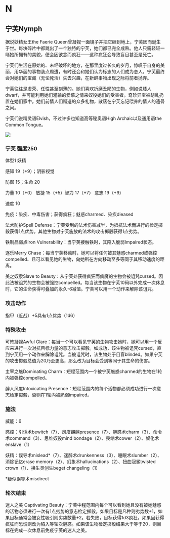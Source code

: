 # N

## 宁芙Nymph

据说妖精女王the Faerie
Queen曾凝视一面镜子并把它砸到地上，宁芙因而诞生于世。每块碎片中都跳出了一个独特的宁芙，她们都已完全成熟。他人只需轻轻一睹她所拥有的美貌，便会因欲念而疯狂——这种疯狂会导致盲目甚至是死亡。

宁芙们生活在原始的、未经破坏的地方，在那里度过长久的岁月，惊叹于自身的美丽，用华丽的事物装点周遭，有时还会和她们认为标志的人们成为恋人。宁芙最终会对她们的宝藏（无论死活）失去兴趣，在新鲜事物出现之际将前者抛弃。

宁芙往往是虚荣、任性甚至刻薄的。她们喜欢折磨丑陋的生物，例如说矮人dwarf，并可能利用她们灌输的爱慕之情来奴役她们的受害者。奇珍异宝被胡乱扔置在她们家中。她们前情人们赠送的众多礼物，散落在宁芙忘记喂养的情人的遗骨之间。

宁芙们说精灵语Elvish，不过许多也知道高等秘奥语High Archaic以及通用语the
Common Tongue。

![](https://sdlpic.oss-cn-beijing.aliyuncs.com/pic/nymph.PNG)

### 宁芙 强度250

体型1 妖精

感知 19（+9）；阴影视觉

防御 15；生命 20

力量 10（+0） 敏捷 15（+5）智力 17（+7） 意志 19（+9）

速度 10

免疫：染疾、中毒伤害；获得疯狂；魅惑charmed、染疾dieased

法术防护Spell
Defense：宁芙受到的法术伤害减半，为抵抗法术而进行的检定掷骰获得1点优势。其他生物对宁芙施放的法术的攻击掷骰获得1点劣势。

铁制品弱点Iron Vulnerability：当宁芙接触铁时，其陷入脆弱Impaired状态。

逐乐Merry
Chase：每当宁芙移动时，她可以将任何被其魅惑charmed或强控compelled、且可以看见她的生物，向她所在方向移动至多等同于其移动速度的距离。

美之奴隶Slave to
Beauty：从宁芙处获得疯狂而疯魔的生物会被诅咒cursed。因此法被诅咒的生物会被强控compelled。每当该生物在宁芙10码以外完成一次休息时，它的生命获得可叠加的永久-6减值。宁芙可以用一个动作来解除该诅咒。

### 攻击动作

指甲（近战）+5具有1点优势（1d6）

### 特殊攻击

可怖凝视Awful
Glare：每当一个可以看见宁芙的生物攻击她时，她可以用一个反应来进行一次对抗目标力量的意志攻击掷骰。如成功，该生物被诅咒cursed，直到宁芙用一个动作来解除诅咒。当被诅咒时，该生物处于目盲blinded。如果宁芙的攻击掷骰总值为20乃至更高，那么改为目标会受到等同于其生命的伤害。

主宰之魅Dominating
Charm：短程范围内一个被宁芙魅惑charmed的生物在1轮内被强控compelled。

醉人风度Intoxicating
Presence：短程范围内的每个活物都必须成功进行一次意志检定掷骰，否则在1轮内被脆弱impaired。

### 施法

威能：6

惑控：引诱术bewitch（7）、风度翩翩presence（7）、魅惑术charm（3）、命令术command（3）、思维奴役mind
bondage（2）、畏缩术cower（2）、奴化术enslave（1）

妖精：误导术mislead\*（7）、迷醉术drunkenness（3）、睡眠术slumber（2）、消除记忆erase
memory（2）、幻象术hallucinations（2）、扭曲冠冕twisted
crown（1）、换生灵创生beget changeling（1）

\*疑似误导术misdirect

### 轮次结束

迷人之美 Captivating
Beauty：宁芙中程范围内每个可以看到她且没有被她魅惑的活物必须进行一次有1点劣势的意志检定掷骰。如果目标是凡种则劣势数+1，如果目标通常会被女性吸引则劣势数量+2。若失败，目标获得1d3疯狂，如果因获得疯狂而恐慌则改为陷入等轮次魅惑。如果该生物检定掷骰结果大于等于20，则目标在完成一次休息前免疫宁芙的迷人之美。
